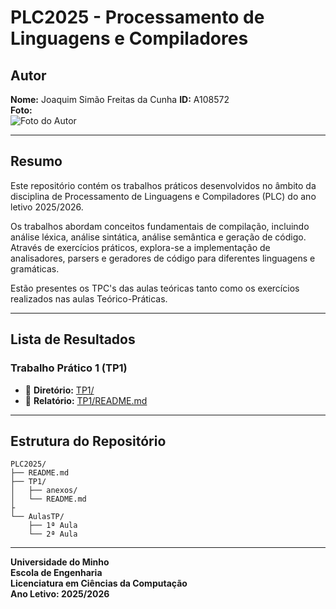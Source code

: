 # PLC2025 - Processamento de Linguagens e Compiladores

## Autor

**Nome:** Joaquim Simão Freitas da Cunha
**ID:** A108572  
**Foto:**  
![Foto do Autor](caminho/para/sua/foto.jpg)

---

## Resumo

Este repositório contém os trabalhos práticos desenvolvidos no âmbito da disciplina de Processamento de Linguagens e Compiladores (PLC) do ano letivo 2025/2026.

Os trabalhos abordam conceitos fundamentais de compilação, incluindo análise léxica, análise sintática, análise semântica e geração de código. Através de exercícios práticos, explora-se a implementação de analisadores, parsers e geradores de código para diferentes linguagens e gramáticas.

Estão presentes os TPC's das aulas teóricas tanto como os exercícios realizados nas aulas Teórico-Práticas.

---

## Lista de Resultados

### Trabalho Prático 1 (TP1)

- 📁 **Diretório:** [TP1/](./TP1/)
- 📄 **Relatório:** [TP1/README.md](./TP1/README.md)

---

## Estrutura do Repositório

```
PLC2025/
├── README.md
├── TP1/
│   ├── anexos/
│   └── README.md
├
└── AulasTP/
    ├── 1ª Aula
    └── 2ª Aula
```

---

**Universidade do Minho**  
**Escola de Engenharia**  
**Licenciatura em Ciências da Computação**  
**Ano Letivo: 2025/2026**
